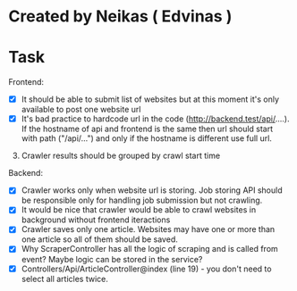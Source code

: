 # Created by Neikas ( Edvinas )

# Task

Frontend:
 - [X] It should be able to submit list of websites but at this moment it's only available to post one website url
- [x] It's bad practice to hardcode url in the code (http://backend.test/api/....). If the hostname of api and frontend is
   the same then url should start with path ("/api/...") and only if the hostname is different use full url.
3. Crawler results should be grouped by crawl start time

Backend:

- [x]  Crawler works only when website url is storing. Job storing API should be responsible only for handling job
   submission but not crawling.
- [x]  It would be nice that crawler would be able to crawl websites in background without frontend iteractions
- [x]  Crawler saves only one article. Websites may have one or more than one article so all of them should be saved.
- [x]  Why ScraperController has all the logic of scraping and is called from event? Maybe logic can be stored in the
   service?
- [x]  Controllers/Api/ArticleController@index (line 19) - you don't need to select all articles twice.
